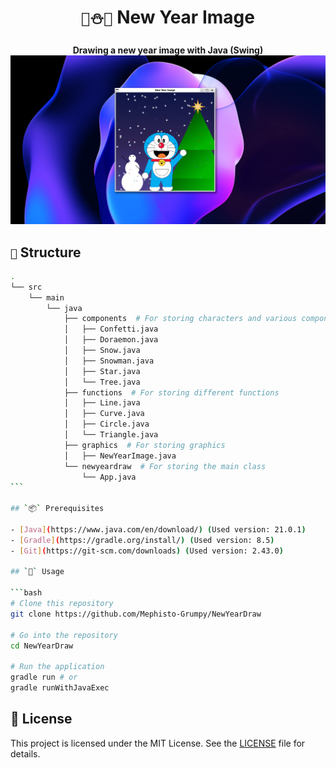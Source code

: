 <div align="center">
    <h1><code>🎄⛄👸</code> New Year Image</h1>
    <strong>Drawing a new year image with Java (Swing)</strong>
    <img src=".github/assets/preview.png" alt="Preview">
</div>

## `📝` Structure

````bash
.
└── src
    └── main
        └── java
            ├── components  # For storing characters and various components
            │   ├── Confetti.java
            │   ├── Doraemon.java
            │   ├── Snow.java
            │   ├── Snowman.java
            │   ├── Star.java
            │   └── Tree.java
            ├── functions  # For storing different functions
            │   ├── Line.java
            │   ├── Curve.java
            │   ├── Circle.java
            │   └── Triangle.java
            ├── graphics  # For storing graphics
            │   ├── NewYearImage.java
            └── newyeardraw  # For storing the main class
                └── App.java
```

## `📦` Prerequisites

- [Java](https://www.java.com/en/download/) (Used version: 21.0.1)
- [Gradle](https://gradle.org/install/) (Used version: 8.5)
- [Git](https://git-scm.com/downloads) (Used version: 2.43.0)

## `🚀` Usage

```bash
# Clone this repository
git clone https://github.com/Mephisto-Grumpy/NewYearDraw

# Go into the repository
cd NewYearDraw

# Run the application
gradle run # or
gradle runWithJavaExec
````

## 📝 License

This project is licensed under the MIT License. See the [LICENSE](LICENSE) file for details.
